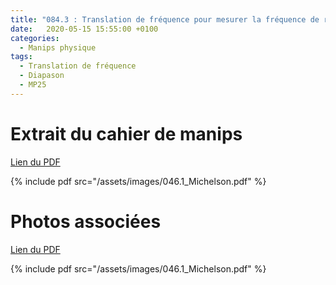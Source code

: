 ```yaml
---
title: "084.3 : Translation de fréquence pour mesurer la fréquence de résonance d'un diapason"
date:   2020-05-15 15:55:00 +0100
categories:
  - Manips physique
tags:
  - Translation de fréquence
  - Diapason
  - MP25
---
```


# Extrait du cahier de manips

[Lien du PDF](/assets/images/046.1_Michelson.pdf)

{% include pdf src="/assets/images/046.1_Michelson.pdf" %}

# Photos associées

[Lien du PDF](/assets/images/046.1_Michelson.pdf)

{% include pdf src="/assets/images/046.1_Michelson.pdf" %}
